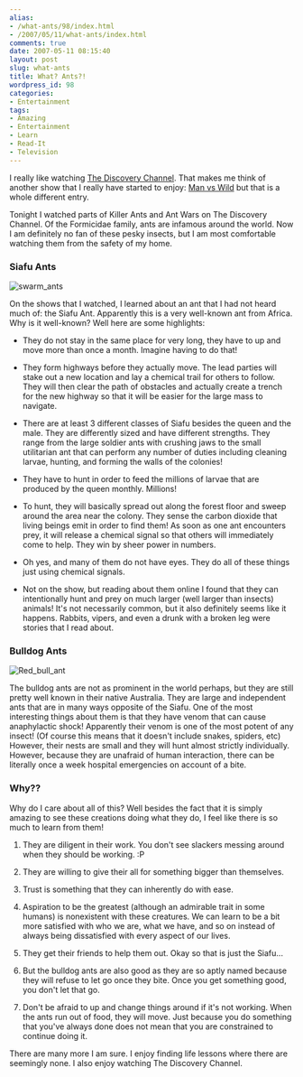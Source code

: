 ```yaml
---
alias:
- /what-ants/98/index.html
- /2007/05/11/what-ants/index.html
comments: true
date: 2007-05-11 08:15:40
layout: post
slug: what-ants
title: What? Ants?!
wordpress_id: 98
categories:
- Entertainment
tags:
- Amazing
- Entertainment
- Learn
- Read-It
- Television
---
```


I really like watching [The Discovery Channel](http://dsc.discovery.com/). That makes me think of another show that I really have started to enjoy: [Man vs Wild](http://dsc.discovery.com/fansites/manvswild/manvswild.html) but that is a whole different entry.

Tonight I watched parts of Killer Ants and Ant Wars on The Discovery Channel. Of the Formicidae family, ants are infamous around the world. Now I am definitely no fan of these pesky insects, but I am most comfortable watching them from the safety of my home.





### Siafu Ants


![swarm_ants](http://farm1.static.flickr.com/217/493367230_202e5b4338_m.jpg)




On the shows that I watched, I learned about an ant that I had not heard much of: the Siafu Ant. Apparently this is a very well-known ant from Africa. Why is it well-known? Well here are some highlights:



	
  * They do not stay in the same place for very long, they have to up and move more than once a month. Imagine having to do that!

	
  * They form highways before they actually move. The lead parties will stake out a new location and lay a chemical trail for others to follow. They will then clear the path of obstacles and actually create a trench for the new highway so that it will be easier for the large mass to navigate.

	
  * There are at least 3 different classes of Siafu besides the queen and the male. They are differently sized and have different strengths. They range from the large soldier ants with crushing jaws to the small utilitarian ant that can perform any number of duties including cleaning larvae, hunting, and forming the walls of the colonies!

	
  * They have to hunt in order to feed the millions of larvae that are produced by the queen monthly. Millions!

	
  * To hunt, they will basically spread out along the forest floor and sweep around the area near the colony. They sense the carbon dioxide that living beings emit in order to find them! As soon as one ant encounters prey, it will release a chemical signal so that others will immediately come to help. They win by sheer power in numbers.

	
  * Oh yes, and many of them do not have eyes. They do all of these things just using chemical signals.

	
  * Not on the show, but reading about them online I found that they can intentionally hunt and prey on much larger (well larger than insects) animals! It's not necessarily common, but it also definitely seems like it happens. Rabbits, vipers, and even a drunk with a broken leg were stories that I read about.







### Bulldog Ants


![Red_bull_ant](http://farm1.static.flickr.com/230/493367228_3dc6355fc6_m.jpg)




The bulldog ants are not as prominent in the world perhaps, but they are still pretty well known in their native Australia. They are large and independent ants that are in many ways opposite of the Siafu. One of the most interesting things about them is that they have venom that can cause anaphylactic shock! Apparently their venom is one of the most potent of any insect! (Of course this means that it doesn't include snakes, spiders, etc) However, their nests are small and they will hunt almost strictly individually. However, because they are unafraid of human interaction, there can be literally once a week hospital emergencies on account of a bite.


### Why??


Why do I care about all of this? Well besides the fact that it is simply amazing to see these creations doing what they do, I feel like there is so much to learn from them!



	
  1. They are diligent in their work. You don't see slackers messing around when they should be working. :P

	
  2. They are willing to give their all for something bigger than themselves.

	
  3. Trust is something that they can inherently do with ease.

	
  4. Aspiration to be the greatest (although an admirable trait in some humans) is nonexistent with these creatures. We can learn to be a bit more satisfied with who we are, what we have, and so on instead of always being dissatisfied with every aspect of our lives.

	
  5. They get their friends to help them out. Okay so that is just the Siafu...

	
  6. But the bulldog ants are also good as they are so aptly named because they will refuse to let go once they bite. Once you get something good, you don't let that go.

	
  7. Don't be afraid to up and change things around if it's not working. When the ants run out of food, they will move. Just because you do something that you've always done does not mean that you are constrained to continue doing it.


There are many more I am sure. I enjoy finding life lessons where there are seemingly none. I also enjoy watching The Discovery Channel.

